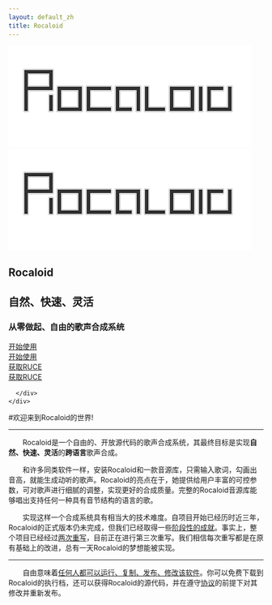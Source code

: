 ```yaml
---
layout: default_zh
title: Rocaloid
---
```

<div id="amz-home">
  <section id="amz-hero">
    <div class="amz-container am-cf">
      <div class="amz-mascot am-scrollspy-init am-scrollspy-inview">
        <img class="am-show-lg-only" src="/assets/i/rocaloid.png" alt="Rocaloid Logo">	
        <img class="am-show-md-only" src="/assets/i/rocaloid.png" alt="Rocaloid Logo">
      </div>
      <div class="amz-hero-intro">
        <hgroup>
          <h1 class="am-scrollspy-init">
            Rocaloid
          </h1>
          <h2 class="am-scrollspy-init">
            自然、快速、灵活
          </h2>
          <h3 class="am-scrollspy-init am-scrollspy-inview">
            从零做起、自由的歌声合成系统
          </h3>
        <div class="am-show-lg-only amz-btn-started am-scrollspy-init am-scrollspy-inview">
          <a href="/sub/zh/download.html" class="am-btn am-btn-success am-btn-lg">
            开始使用
          </a>
        </div>
        <div class="am-show-md-only amz-btn-started am-scrollspy-init am-scrollspy-inview">
          <a href="/sub/zh/download.html" class="am-btn am-btn-success am-btn-lg">
            开始使用
          </a>
        </div>
        <div class="am-show-lg-only amz-btn-started am-scrollspy-init am-scrollspy-inview">
          <a href="/blog/zh/2014/08/05/RUCE-Rocaloid_Cyan_RUCE_Release.html" class="am-btn am-btn-success am-btn-lg">
            获取RUCE
          </a>
        </div>
        <div class="am-show-md-only amz-btn-started am-scrollspy-init am-scrollspy-inview">
          <a href="/blog/zh/2014/08/05/RUCE-Rocaloid_Cyan_RUCE_Release.html" class="am-btn am-btn-success am-btn-lg">
            获取RUCE
          </a>
        </div>
        </hgroup>

      </div>
    </div>
  </section>
</div>


#欢迎来到Rocaloid的世界!

---

&emsp;&emsp;Rocaloid是一个自由的、开放源代码的歌声合成系统，其最终目标是实现**自然、快速、灵活**的**跨语言**歌声合成。

&emsp;&emsp;和许多同类软件一样，安装Rocaloid和一款音源库，只需输入歌词，勾画出音高，就能生成动听的歌声。Rocaloid的亮点在于，她提供给用户丰富的可控参数，可对歌声进行细腻的调整，实现更好的合成质量。完整的Rocaloid音源库能够唱出支持任何一种具有音节结构的语言的歌。

&emsp;&emsp;实现这样一个合成系统具有相当大的技术难度。自项目开始已经历时近三年，Rocaloid的正式版本仍未完成，但我们已经取得一些[阶段性的成就](/sub/zh/posts.html)。事实上，整个项目已经经过[两次重写](/sub/zh/history.html)，目前正在进行第三次重写。我们相信每次重写都是在原有基础上的改进，总有一天Rocaloid的梦想能被实现。

---

&emsp;&emsp;自由意味着[任何人都可以运行、复制、发布、修改该软件](http://www.gnu.org/)。你可以免费下载到Rocaloid的执行档，还可以获得Rocaloid的源代码，并在遵守[协议](http://www.gnu.org/licenses/gpl.html)的前提下对其修改并重新发布。
